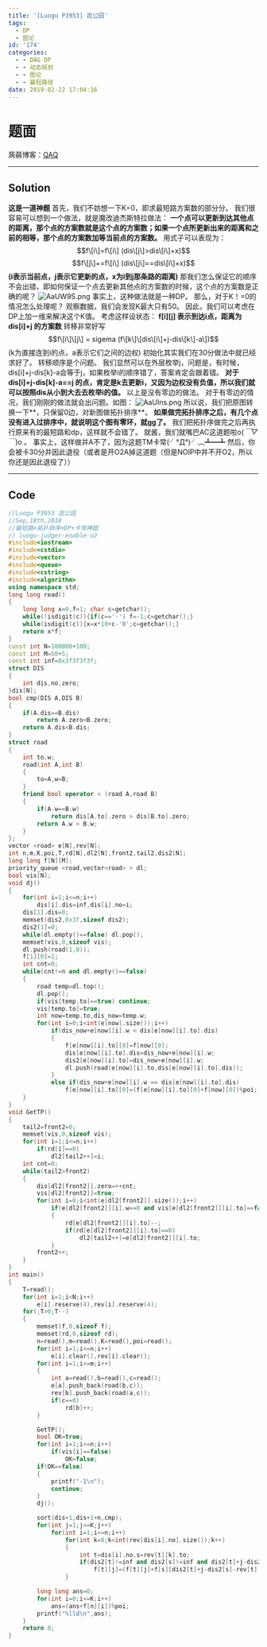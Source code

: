 ```yaml
---
title: '[Luogu P3953] 逛公园'
tags:
  - DP
  - 图论
id: '174'
categories:
  - - DAG DP
  - - 动态规划
  - - 图论
  - - 最短路径
date: 2019-02-22 17:04:16
---
```


# 题面

蒟蒻博客：[QAQ](https://www.luogu.org/problemnew/show/P3953)

* * *

## Solution

**这是一道神题** 首先，我们不妨想一下K=0，即求最短路方案数的部分分。 我们很容易可以想到一个做法，就是魔改迪杰斯特拉做法： **一个点可以更新到达其他点的距离，那个点的方案数就是这个点的方案数；如果一个点所更新出来的距离和之前的相等，那个点的方案数加等当前点的方案数。** 用式子可以表现为： $$f\[i\]=f\[i\] (dis\[j\]>dis\[i\]+x)$$ $$f\[j\]+=f\[i\] (dis\[j\]==dis\[i\]+x)$$ **(i表示当前点，j表示它更新的点，x为i到j那条路的距离)** 那我们怎么保证它的顺序不会出错，即如何保证一个点去更新其他点的方案数的时候，这个点的方案数是正确的呢？ ![AaUW9S.png](https://s2.ax1x.com/2019/03/27/AaUW9S.png) 事实上，这种做法就是一种DP。 那么，对于K！=0的情况怎么处理呢？ 观察数据，我们会发现K最大只有50。 因此，我们可以考虑在DP上加一维来解决这个K值。 考虑这样设状态： **f\[i\]\[j\] 表示到达i点，距离为dis\[i\]+j 的方案数** 转移非常好写 $$f\[i\]\[j\] = sigema (f\[k\]\[dis\[i\]+j-dis\[k\]-a\])$$ (k为直接连到i的点，a表示它们之间的边权) 初始化其实我们在30分做法中就已经求好了。 转移顺序是个问题。 我们显然可以在外层枚举j，问题是，有时候，dis\[i\]+j-dis\[k\]-a会等于j，如果枚举i的顺序错了，答案肯定会跟着错。 **对于dis\[i\]+j-dis\[k\]-a==j 的点，肯定是k去更新i，又因为边权没有负值，所以我们就可以按照dis从小到大去去枚举i的值。** 以上是没有零边的做法。 对于有零边的情况，我们刚刚的做法就会出问题。如图： ![AaUIns.png](https://s2.ax1x.com/2019/03/27/AaUIns.png) 所以说，我们把原图转换一下**，只保留0边，对新图做拓扑排序**。 **如果做完拓扑排序之后，有几个点没有进入过排序中，就说明这个图有零环，就gg了。** 我们把拓扑序做完之后再执行原来有的最短路和dp，这样就不会错了。 就酱，我们就嘴巴AC这道题啦o(_￣▽￣_)o 。 事实上，这样做并A不了，因为这题TM卡常(╯°Д°)╯︵┻━┻ 然后，你会被卡30分并因此退役（或者是开O2A掉这道题（但是NOIP中并不开O2，所以你还是因此退役了））

* * *

## Code

```cpp
//Luogu P3953 逛公园
//Sep,18th,2018
//最短路+拓扑排序+DP+卡常神题
// luogu-judger-enable-o2
#include<iostream>
#include<cstdio>
#include<vector>
#include<queue>
#include<cstring>
#include<algorithm>
using namespace std;
long long read()
{
    long long x=0,f=1; char c=getchar();
    while(!isdigit(c)){if(c=='-') f=-1;c=getchar();}
    while(isdigit(c)){x=x*10+c-'0';c=getchar();}
    return x*f;
}
const int N=100000+100;
const int M=50+5;
const int inf=0x3f3f3f3f;
struct DIS
{
    int dis,no,zero;
}dis[N];
bool cmp(DIS A,DIS B)
{
    if(A.dis==B.dis)
        return A.zero<B.zero;
    return A.dis<B.dis;
}
struct road
{
    int to,w;
    road(int A,int B)
    {
        to=A,w=B;
    }
    friend bool operator < (road A,road B)
    {
        if(A.w==B.w)
            return dis[A.to].zero > dis[B.to].zero;
        return A.w > B.w;
    }
};
vector <road> e[N],rev[N];
int n,m,K,poi,T,rd[N],dl2[N],front2,tail2,dis2[N];
long long f[N][M];
priority_queue <road,vector<road> > dl;
bool vis[N];
void dj()
{
    for(int i=1;i<=n;i++)
        dis[i].dis=inf,dis[i].no=i;
    dis[1].dis=0;
    memset(dis2,0x3f,sizeof dis2);
    dis2[1]=0;
    while(dl.empty()==false) dl.pop();
    memset(vis,0,sizeof vis);
    dl.push(road(1,0));
    f[1][0]=1;
    int cnt=0;
    while(cnt!=n and dl.empty()==false)
    {
        road temp=dl.top();
        dl.pop();
        if(vis[temp.to]==true) continue;
        vis[temp.to]=true;
        int now=temp.to,dis_now=temp.w;
        for(int i=0;i<int(e[now].size());i++)
            if(dis_now+e[now][i].w < dis[e[now][i].to].dis)
            {
                f[e[now][i].to][0]=f[now][0];
                dis[e[now][i].to].dis=dis_now+e[now][i].w;
                dis2[e[now][i].to]=dis_now+e[now][i].w;
                dl.push(road(e[now][i].to,dis[e[now][i].to].dis));
            }
            else if(dis_now+e[now][i].w == dis[e[now][i].to].dis)
                f[e[now][i].to][0]=(f[e[now][i].to][0]+f[now][0])%poi;
    }
}
void GetTP()
{
    tail2=front2=0;
    memset(vis,0,sizeof vis);
    for(int i=1;i<=n;i++)
        if(rd[i]==0)
            dl2[tail2++]=i;
    int cnt=0;
    while(tail2>front2)
    {
        dis[dl2[front2]].zero=++cnt;
        vis[dl2[front2]]=true;
        for(int i=0;i<int(e[dl2[front2]].size());i++)
            if(e[dl2[front2]][i].w==0 and vis[e[dl2[front2]][i].to]==false)
            {
                rd[e[dl2[front2]][i].to]--;
                if(rd[e[dl2[front2]][i].to]==0)
                    dl2[tail2++]=e[dl2[front2]][i].to;
            }
        front2++;
    }
}
int main()
{
    T=read();
    for(int i=1;i<N;i++)
        e[i].reserve(4),rev[i].reserve(4);
    for(;T>0;T--)
    {
        memset(f,0,sizeof f);
        memset(rd,0,sizeof rd);
        n=read(),m=read(),K=read(),poi=read();
        for(int i=1;i<=n;i++)
            e[i].clear(),rev[i].clear();
        for(int i=1;i<=m;i++)
        {
            int a=read(),b=read(),c=read();
            e[a].push_back(road(b,c));
            rev[b].push_back(road(a,c));
            if(c==0)
                rd[b]++;
        }

        GetTP();
        bool OK=true;
        for(int i=1;i<=n;i++)
            if(vis[i]==false)
                OK=false;
        if(OK==false)
        {
            printf("-1\n");
            continue;
        }
        dj();

        sort(dis+1,dis+1+n,cmp);    
        for(int j=1;j<=K;j++)
            for(int i=1;i<=n;i++)
                for(int k=0;k<int(rev[dis[i].no].size());k++)
                {
                    int t=dis[i].no,s=rev[t][k].to;
                    if(dis2[t]!=inf and dis2[s]!=inf and dis2[t]+j-dis2[s]-rev[t][k].w>=0 )
                        f[t][j]=(f[t][j]+f[s][dis2[t]+j-dis2[s]-rev[t][k].w])%poi;
                }

        long long ans=0;
        for(int i=0;i<=K;i++)
            ans=(ans+f[n][i])%poi;
        printf("%lld\n",ans);
    }
    return 0;
}

```